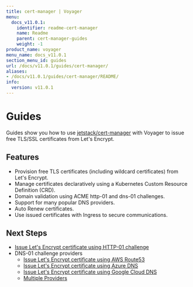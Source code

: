 ```yaml
---
title: cert-manager | Voyager
menu:
  docs_v11.0.1:
    identifier: readme-cert-manager
    name: Readme
    parent: cert-manager-guides
    weight: -1
product_name: voyager
menu_name: docs_v11.0.1
section_menu_id: guides
url: /docs/v11.0.1/guides/cert-manager/
aliases:
- /docs/v11.0.1/guides/cert-manager/README/
info:
  version: v11.0.1
---
```


# Guides

Guides show you how to use [jetstack/cert-manager](https://github.com/jetstack/cert-manager) with Voyager to issue free TLS/SSL certificates from Let's Encrypt.

## Features

- Provision free TLS certificates (including wildcard certificates) from Let's Encrypt.
- Manage certificates declaratively using a Kubernetes Custom Resource Definition (CRD).
- Domain validation using ACME http-01 and dns-01 challenges.
- Support for many popular DNS providers.
- Auto Renew certificates.
- Use issued certificates with Ingress to secure communications.

## Next Steps

- [Issue Let's Encrypt certificate using HTTP-01 challenge](/docs/v11.0.1/guides/cert-manager/http01_challenge/overview)
- DNS-01 challenge providers
  - [Issue Let's Encrypt certificate using AWS Route53](/docs/v11.0.1/guides/cert-manager/dns01_challenge/aws-route53)
  - [Issue Let's Encrypt certificate using Azure DNS](/docs/v11.0.1/guides/cert-manager/dns01_challenge/azure-dns)
  - [Issue Let's Encrypt certificate using Google Cloud DNS](/docs/v11.0.1/guides/cert-manager/dns01_challenge/google-cloud-dns)
  - [Multiple Providers](/docs/v11.0.1/guides/cert-manager/dns01_challenge/multiple-challenge-solver)
